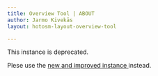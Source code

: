 ```yaml
---
title: Overview Tool | ABOUT
author: Jarmo Kivekäs
layout: hotosm-layout-overview-tool

---
```




This instance is deprecated.

Plese use the <a href="https://jarmokivekas.github.io/hotosm-collate/">new and improved instance </a> instead.</p>
